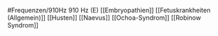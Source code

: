 #Frequenzen/910Hz
910 Hz (E)
[[Embryopathien]]
[[Fetuskrankheiten (Allgemein)]]
[[Husten]]
[[Naevus]]
[[Ochoa-Syndrom]]
[[Robinow Syndrom]]